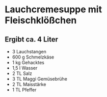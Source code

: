 # Lauchcremesuppe mit Fleischklößchen

## Ergibt ca. 4 Liter

* 3 Lauchstangen
* 600 g Schmelzkäse
* 1 kg Gehacktes
* 1,5 l Wasser
* 2 TL Salz
* 3 TL Maggi Gemüsebrühe
* 2 TL Maisstärke
* 1 TL Pfeffer
